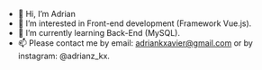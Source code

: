 - 👋 Hi, I’m Adrian
- 👀 I’m interested in Front-end development (Framework Vue.js).
- 🌱 I’m currently learning Back-End (MySQL).
- 📫 Please contact me by email: adriankxavier@gmail.com or by instagram: @adrianz_kx.

<!---
Adrian-kx/Adrian-kx is a ✨ special ✨ repository because its `README.md` (this file) appears on your GitHub profile.
You can click the Preview link to take a look at your changes.
--->
